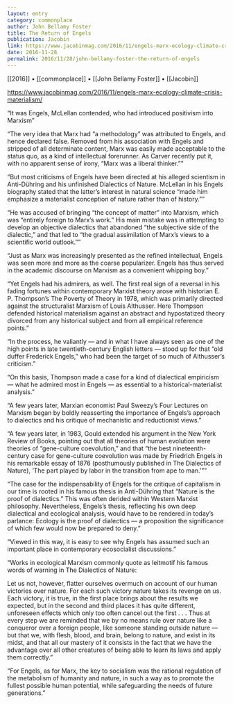 ```yaml
---
layout: entry
category: commonplace
author: John Bellamy Foster
title: The Return of Engels
publication: Jacobin
link: https://www.jacobinmag.com/2016/11/engels-marx-ecology-climate-crisis-materialism/
date: 2016-11-28
permalink: 2016/11/28/john-bellamy-foster-the-return-of-engels
---
```


[[2016]] • [[commonplace]] • [[John Bellamy Foster]] • [[Jacobin]]

https://www.jacobinmag.com/2016/11/engels-marx-ecology-climate-crisis-materialism/

“It was Engels, McLellan contended, who had introduced positivism into Marxism”

“The very idea that Marx had “a methodology” was attributed to Engels, and hence declared false. Removed from his association with Engels and stripped of all determinate content, Marx was easily made acceptable to the status quo, as a kind of intellectual forerunner. As Carver recently put it, with no apparent sense of irony, “Marx was a liberal thinker.””

“But most criticisms of Engels have been directed at his alleged scientism in Anti-Dühring and his unfinished Dialectics of Nature. McLellan in his Engels biography stated that the latter’s interest in natural science “made him emphasize a materialist conception of nature rather than of history.””

“He was accused of bringing “the concept of matter” into Marxism, which was “entirely foreign to Marx’s work.” His main mistake was in attempting to develop an objective dialectics that abandoned “the subjective side of the dialectic,” and that led to “the gradual assimilation of Marx’s views to a scientific world outlook.””

“Just as Marx was increasingly presented as the refined intellectual, Engels was seen more and more as the coarse popularizer. Engels has thus served in the academic discourse on Marxism as a convenient whipping boy.”

“Yet Engels had his admirers, as well. The first real sign of a reversal in his fading fortunes within contemporary Marxist theory arose with historian E. P. Thompson’s The Poverty of Theory in 1978, which was primarily directed against the structuralist Marxism of Louis Althusser. Here Thompson defended historical materialism against an abstract and hypostatized theory divorced from any historical subject and from all empirical reference points.”

“In the process, he valiantly — and in what I have always seen as one of the high points in late twentieth-century English letters — stood up for that “old duffer Frederick Engels,” who had been the target of so much of Althusser’s criticism.”

“On this basis, Thompson made a case for a kind of dialectical empiricism — what he admired most in Engels — as essential to a historical-materialist analysis.”

“A few years later, Marxian economist Paul Sweezy’s Four Lectures on Marxism began by boldly reasserting the importance of Engels’s approach to dialectics and his critique of mechanistic and reductionist views.”

“A few years later, in 1983, Gould extended his argument in the New York Review of Books, pointing out that all theories of human evolution were theories of “gene-culture coevolution,” and that “the best nineteenth-century case for gene-culture coevolution was made by Friedrich Engels in his remarkable essay of 1876 (posthumously published in The Dialectics of Nature), ‘The part played by labor in the transition from ape to man.’””

“The case for the indispensability of Engels for the critique of capitalism in our time is rooted in his famous thesis in Anti-Dühring that “Nature is the proof of dialectics.” This was often derided within Western Marxist philosophy. Nevertheless, Engels’s thesis, reflecting his own deep dialectical and ecological analysis, would have to be rendered in today’s parlance: Ecology is the proof of dialectics — a proposition the significance of which few would now be prepared to deny.”

“Viewed in this way, it is easy to see why Engels has assumed such an important place in contemporary ecosocialist discussions.”

“Works in ecological Marxism commonly quote as leitmotif his famous words of warning in The Dialectics of Nature:

Let us not, however, flatter ourselves overmuch on account of our human victories over nature. For each such victory nature takes its revenge on us. Each victory, it is true, in the first place brings about the results we expected, but in the second and third places it has quite different, unforeseen effects which only too often cancel out the first . . . Thus at every step we are reminded that we by no means rule over nature like a conqueror over a foreign people, like someone standing outside nature — but that we, with flesh, blood, and brain, belong to nature, and exist in its midst, and that all our mastery of it consists in the fact that we have the advantage over all other creatures of being able to learn its laws and apply them correctly.”

“For Engels, as for Marx, the key to socialism was the rational regulation of the metabolism of humanity and nature, in such a way as to promote the fullest possible human potential, while safeguarding the needs of future generations.”


